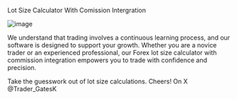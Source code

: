 Lot Size Calculator With Comission Intergration

![image](https://github.com/user-attachments/assets/a238f760-6557-453c-bda4-6b13c9178a25)

We understand that trading involves a continuous learning process, and our software is designed to support your growth. 
Whether you are a novice trader or an experienced professional, our Forex lot size calculator with commission integration empowers you to trade with confidence and precision.

Take the guesswork out of lot size calculations.
Cheers!
 On X  @Trader_GatesK
